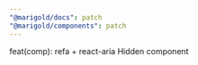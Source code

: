 ```yaml
---
"@marigold/docs": patch
"@marigold/components": patch
---
```


feat(comp): refa + react-aria Hidden component
